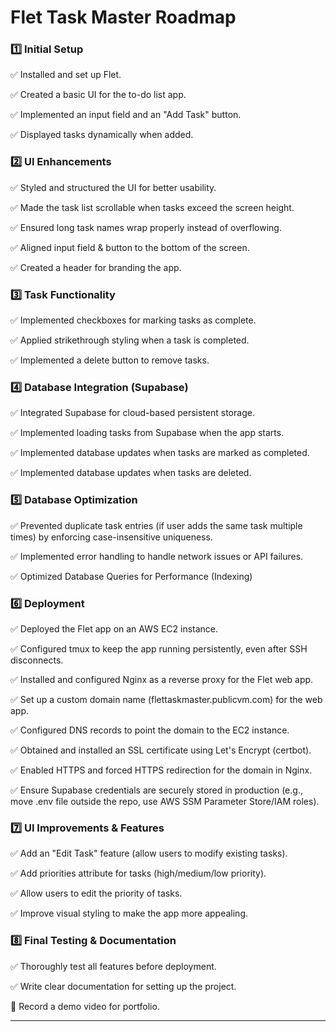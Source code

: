 # Flet Task Master Roadmap

### 1️⃣ Initial Setup

✅ Installed and set up Flet.

✅ Created a basic UI for the to-do list app.

✅ Implemented an input field and an "Add Task" button.

✅ Displayed tasks dynamically when added.

### 2️⃣ UI Enhancements

✅ Styled and structured the UI for better usability.

✅ Made the task list scrollable when tasks exceed the screen height.

✅ Ensured long task names wrap properly instead of overflowing.

✅ Aligned input field & button to the bottom of the screen.

✅ Created a header for branding the app.

### 3️⃣ Task Functionality

✅ Implemented checkboxes for marking tasks as complete.

✅ Applied strikethrough styling when a task is completed.

✅ Implemented a delete button to remove tasks.

### 4️⃣ Database Integration (Supabase)

✅ Integrated Supabase for cloud-based persistent storage.

✅ Implemented loading tasks from Supabase when the app starts.

✅ Implemented database updates when tasks are marked as completed.

✅ Implemented database updates when tasks are deleted.

### 5️⃣ Database Optimization

✅ Prevented duplicate task entries (if user adds the same task multiple times) by enforcing case-insensitive uniqueness.

✅ Implemented error handling to handle network issues or API failures.

✅ Optimized Database Queries for Performance (Indexing)

### 6️⃣ Deployment

✅ Deployed the Flet app on an AWS EC2 instance.

✅ Configured tmux to keep the app running persistently, even after SSH disconnects.

✅ Installed and configured Nginx as a reverse proxy for the Flet web app.

✅ Set up a custom domain name (flettaskmaster.publicvm.com) for the web app.

✅ Configured DNS records to point the domain to the EC2 instance.

✅ Obtained and installed an SSL certificate using Let's Encrypt (certbot).

✅ Enabled HTTPS and forced HTTPS redirection for the domain in Nginx.

✅ Ensure Supabase credentials are securely stored in production (e.g., move .env file outside the repo, use AWS SSM Parameter Store/IAM roles).

### 7️⃣ UI Improvements & Features

✅ Add an "Edit Task" feature (allow users to modify existing tasks).

✅ Add priorities attribute for tasks (high/medium/low priority).

✅ Allow users to edit the priority of tasks.

✅ Improve visual styling to make the app more appealing.

### 8️⃣ Final Testing & Documentation

✅ Thoroughly test all features before deployment.

✅ Write clear documentation for setting up the project.

🔲 Record a demo video for portfolio.

---

